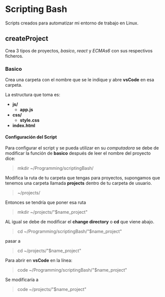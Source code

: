 # Scripting Bash
Scripts creados para automatizar mi entorno de trabajo en Linux.

## createProject
Crea 3 tipos de proyectos, *basico*, *react* y *ECMAs6* con sus respectivos ficheros.

### Basico
Crea una carpeta con el nombre que se le indique y abre **vsCode** en esa carpeta.

La estructura que toma es:

- **js/**
    - **app.js**
- **css/**
    - **style.css**
- **index.html**

#### Configuración del Script
Para configurar el script y se pueda utilizar en su *computadora* se debe de modificar la función de **basico** después de leer el nombre del proyecto dice:
> mkdir ~/Programming/scriptingBash/

Modifica la ruta de tu carpeta que tengas para proyectos, supongamos que tenemos una carpeta llamada **projects** dentro de tu carpeta de usuario.
> ~/projects/

Entonces se tendría que poner esa ruta
> mkdir ~/projects/"$name_project"

AL igual se debe de modificar el **change directory** o **cd** que viene abajo.
> cd ~/Programming/scriptingBash/"$name_project"

pasar a 
> cd ~/projects/"$name_project"

Para abrir en **vsCode** en la línea:
> code ~/Programming/scriptingBash/"$name_project"

Se modificaría a
> code ~/projects/"$name_project"




